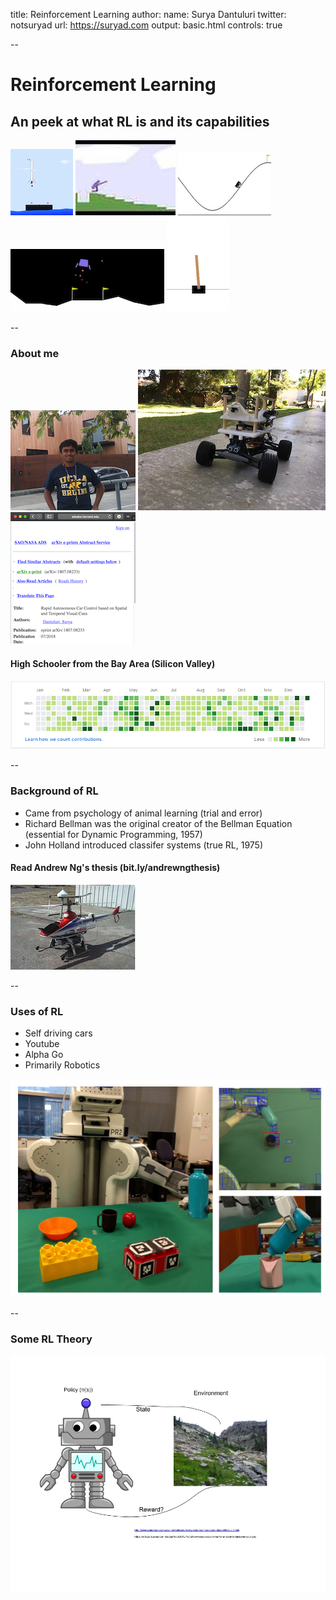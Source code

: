 title: Reinforcement Learning
author:
  name: Surya Dantuluri
  twitter: notsuryad
  url: https://suryad.com
output: basic.html
controls: true

--
# Reinforcement Learning
## An peek at what RL is and its capabilities
![front](./front.png)
![front](./front2.jpeg)
![front](./uphill.png)
![front](./lunar.png)
![front](./stick.png)


--
### About me
![surya](./me.png)
![etg](./etg.jpeg)
![harvard](./harvard.png)
#### High Schooler from the Bay Area (Silicon Valley)
![github](./github.png)



--

### Background of RL

* Came from psychology of animal learning (trial and error)
* Richard Bellman was the original creator of the Bellman Equation (essential for Dynamic Programming, 1957)
* John Holland introduced classifer systems (true RL, 1975)

#### Read Andrew Ng's thesis (bit.ly/andrewngthesis)
![heli](./heli.png)


[comment]: <> (Dynamic programming is widely considered the only feasible way of solving general stochastic optimal control problems.  It suffers from what Bellman called "the curse of dimensionality," meaning that its computational requirements grow exponentially with the number of state variables, but better than anything else.)

[comment]: <> (Instead of trying to produce
a
program to simulate the adult
mind, why not rather try to
produce one which simulates the
child's? If this were then subjected
to an appropriate course of
education one would obtain the
adult brain
.)


--

### Uses of RL

* Self driving cars
* Youtube
* Alpha Go
* Primarily Robotics

[comment]: <> (Beating Go champions:
Supervised learning + policy
gradients + value functions +
Monte Carlo tree search:)



![robo](./rlrobo.png)

--

### Some RL Theory

![one](./one.png)













